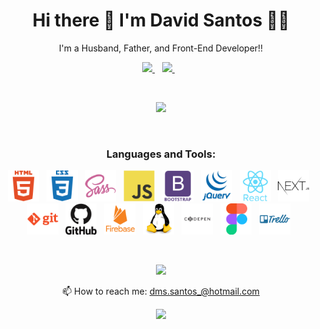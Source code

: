 <h1 align='center'>
  Hi there 👋 I'm David Santos 👨‍💻
</h1>

<p align='center'>
  I'm a Husband, Father, and Front-End Developer!!
</p>

<p align='center'>
  <a href="https://www.linkedin.com/in/david-santos-412902161/">
    <img src="https://img.shields.io/badge/linkedin-%230077B5.svg?&style=for-the-badge&logo=linkedin&logoColor=white" />
  </a>&nbsp;&nbsp;
  <a href="https://www.instagram.com/devcode21/">
    <img src="https://img.shields.io/badge/instagram-%23E4405F.svg?&style=for-the-badge&logo=instagram&logoColor=white" />        
  </a>&nbsp;&nbsp;
</p>
&nbsp;

<p align='center'>
  <a href="https://github.com/anuraghazra/github-readme-stats">
   <img src="https://github-readme-stats.vercel.app/api?username=dmssantos&count_private=true&show_icons=true&theme=highcontrast" />
  </a>
</p>

&nbsp;

<h3 align="center">
  Languages and Tools:
</h3>

<p align="center">
  <img src="https://github.com/devicons/devicon/blob/master/icons/html5/html5-plain-wordmark.svg" alt="html5" width="50" height="50"/>&nbsp;&nbsp;
  <img src="https://github.com/devicons/devicon/blob/master/icons/css3/css3-plain-wordmark.svg" alt="css3" width="50" height="50"/>&nbsp;&nbsp;
  <img src="https://github.com/devicons/devicon/blob/master/icons/sass/sass-original.svg" alt="sass" width="50" height="50"/>&nbsp;&nbsp;
  <img src="https://github.com/devicons/devicon/blob/master/icons/javascript/javascript-original.svg" alt="javascript" width="50" height="50"/>&nbsp;&nbsp;
  <img src="https://github.com/devicons/devicon/blob/master/icons/bootstrap/bootstrap-plain-wordmark.svg" alt="bootstrap" width="50" height="50"/>&nbsp;&nbsp;
  <img src="https://github.com/devicons/devicon/blob/master/icons/jquery/jquery-plain-wordmark.svg" alt="jquery" width="50" height="50"/>&nbsp;&nbsp;
  <img src="https://github.com/devicons/devicon/blob/master/icons/react/react-original-wordmark.svg" alt="react" width="50" height="50"/>&nbsp;&nbsp;
  <img src="https://github.com/devicons/devicon/blob/master/icons/nextjs/nextjs-original-wordmark.svg" alt="react" width="50" height="50"/>&nbsp;&nbsp;
  <img src="https://github.com/devicons/devicon/blob/master/icons/git/git-plain-wordmark.svg" alt="git" width="50" height="50"/>&nbsp;&nbsp;
  <img src="https://github.com/devicons/devicon/blob/master/icons/github/github-original-wordmark.svg" alt="github" width="50" height="50" />&nbsp;&nbsp;
  <img src="https://github.com/devicons/devicon/blob/master/icons/firebase/firebase-plain-wordmark.svg" alt="firebase" width="50" height="50"/>&nbsp;&nbsp;
  <img src="https://github.com/devicons/devicon/blob/master/icons/linux/linux-original.svg" alt="linux" width="50" height="50"/>&nbsp;&nbsp;
  <img src="https://github.com/devicons/devicon/blob/master/icons/codepen/codepen-original-wordmark.svg" alt="codepen" width="50" height="50"/>&nbsp;&nbsp;
  <img src="https://github.com/devicons/devicon/blob/master/icons/figma/figma-original.svg" alt="figma" width="50" height="50"/>&nbsp;&nbsp;
  <img src="https://github.com/devicons/devicon/blob/master/icons/trello/trello-plain-wordmark.svg" alt="trello" width="50" height="50"/>&nbsp;&nbsp;
</p>

&nbsp;

<p align='center'>
  <a href="https://github.com/anuraghazra/github-readme-stats">
    <img src="https://github-readme-stats.vercel.app/api/top-langs/?username=dmssantos" />
  </a>
</p>

<p align='center'>
  📫 How to reach me: <a href='mailto:dms.santos_@hotmail.com'>dms.santos_@hotmail.com</a>
</p>

<p align='center'>
  <a href="#"><img src="https://badges.pufler.dev/visits/dmssantos/dmssantos"></a>
</p>
